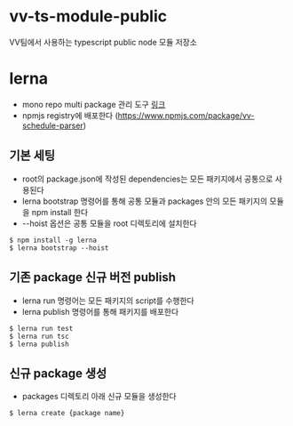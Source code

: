 # vv-ts-module-public

VV팀에서 사용하는 typescript public node 모듈 저장소

# lerna
* mono repo multi package 관리 도구 [링크](https://github.com/lerna/lerna)
* npmjs registry에 배포한다 (https://www.npmjs.com/package/vv-schedule-parser)

## 기본 세팅
* root의 package.json에 작성된 dependencies는 모든 패키지에서 공통으로 사용된다
* lerna bootstrap 명령어를 통해 공통 모듈과 packages 안의 모든 패키지의 모듈을 npm install 한다
* --hoist 옵션은 공통 모듈을 root 디렉토리에 설치한다
```
$ npm install -g lerna
$ lerna bootstrap --hoist
```

## 기존 package 신규 버전 publish
* lerna run 명령어는 모든 패키지의 script를 수행한다
* lerna publish 명령어를 통해 패키지를 배포한다
```
$ lerna run test
$ lerna run tsc
$ lerna publish
```

## 신규 package 생성
* packages 디렉토리 아래 신규 모듈을 생성한다
```
$ lerna create {package name}
```